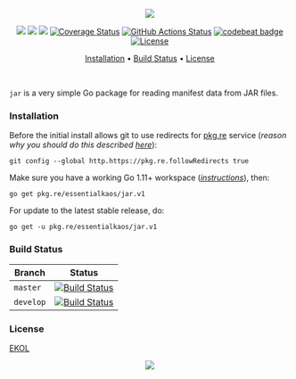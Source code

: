 <p align="center"><a href="#readme"><img src="https://gh.kaos.st/go-jar.svg"/></a></p>

<p align="center">
  <a href="https://godoc.org/pkg.re/essentialkaos/jar.v1"><img src="https://godoc.org/pkg.re/essentialkaos/jar.v1?status.svg"></a>
  <a href="https://goreportcard.com/report/github.com/essentialkaos/jar"><img src="https://goreportcard.com/badge/github.com/essentialkaos/jar"></a>
  <a href="https://travis-ci.org/essentialkaos/jar"><img src="https://travis-ci.org/essentialkaos/jar.svg"></a>
  <a href="https://coveralls.io/github/essentialkaos/jar?branch=master"><img src="https://coveralls.io/repos/github/essentialkaos/jar/badge.svg?branch=master" alt="Coverage Status" /></a>
  <a href="https://github.com/essentialkaos/jar/actions"><img src="https://github.com/essentialkaos/jar/workflows/Go/badge.svg" alt="GitHub Actions Status" /></a>
  <a href="https://codebeat.co/projects/github-com-essentialkaos-jar-master"><img alt="codebeat badge" src="https://codebeat.co/badges/ca62b3ee-901f-4410-9a0d-bca2d071b95d" /></a>
  <a href="https://essentialkaos.com/ekol"><img src="https://gh.kaos.st/ekol.svg" alt="License" />
</p>

<p align="center"><a href="#installation">Installation</a> • <a href="#build-status">Build Status</a> • <a href="#license">License</a></p>

<br/>

`jar` is a very simple Go package for reading manifest data from JAR files.

### Installation

Before the initial install allows git to use redirects for [pkg.re](https://github.com/essentialkaos/pkgre) service (_reason why you should do this described [here](https://github.com/essentialkaos/pkgre#git-support)_):

```
git config --global http.https://pkg.re.followRedirects true
```

Make sure you have a working Go 1.11+ workspace (_[instructions](https://golang.org/doc/install)_), then:

```
go get pkg.re/essentialkaos/jar.v1
```

For update to the latest stable release, do:

```
go get -u pkg.re/essentialkaos/jar.v1
```

### Build Status

| Branch | Status |
|--------|--------|
| `master` | [![Build Status](https://travis-ci.org/essentialkaos/jar.svg?branch=master)](https://travis-ci.org/essentialkaos/jar) |
| `develop` | [![Build Status](https://travis-ci.org/essentialkaos/jar.svg?branch=develop)](https://travis-ci.org/essentialkaos/jar) |

### License

[EKOL](https://essentialkaos.com/ekol)

<p align="center"><a href="https://essentialkaos.com"><img src="https://gh.kaos.st/ekgh.svg"/></a></p>
